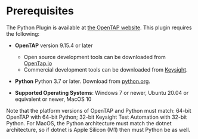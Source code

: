 # Prerequisites
The Python Plugin is available at [the OpenTAP website](https://packages.opentap.io). This plugin requires the following:

- **OpenTAP** version 9.15.4 or later
  - Open source development tools can be downloaded from [OpenTap.io](https://opentap.io) 
  - Commercial development tools can be downloaded from [Keysight](http://www.keysight.com/find/tap).

- **Python**
 Python 3.7 or later. Download from [python.org](http://www.python.org).

- **Supported Operating Systems**: Windows 7 or newer, Ubuntu 20.04 or equivalent or newer, MacOS 10 

Note that the platform versions of OpenTAP and Python must match: 64-bit OpenTAP with 64-bit Python; 32-bit Keysight Test Automation with 32-bit Python.
For MacOS, the Python architecture must match the dotnet architecture, so if dotnet is Apple Silicon (M1) then must Python be as well.
